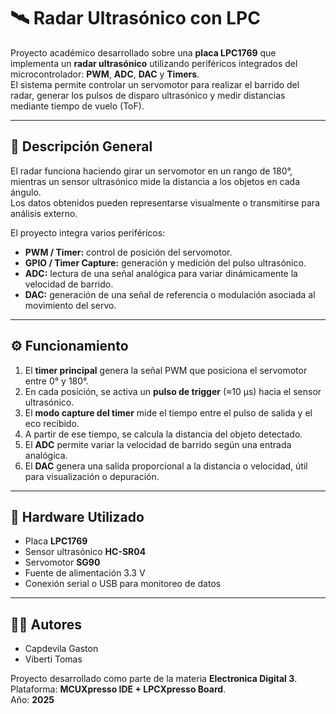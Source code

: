 # 🛰️ Radar Ultrasónico con LPC

Proyecto académico desarrollado sobre una **placa LPC1769** que implementa un **radar ultrasónico** utilizando periféricos integrados del microcontrolador: **PWM**, **ADC**, **DAC** y **Timers**.  
El sistema permite controlar un servomotor para realizar el barrido del radar, generar los pulsos de disparo ultrasónico y medir distancias mediante tiempo de vuelo (ToF).

---

## 📘 Descripción General

El radar funciona haciendo girar un servomotor en un rango de 180°, mientras un sensor ultrasónico mide la distancia a los objetos en cada ángulo.  
Los datos obtenidos pueden representarse visualmente o transmitirse para análisis externo.

El proyecto integra varios periféricos:
- **PWM / Timer:** control de posición del servomotor.  
- **GPIO / Timer Capture:** generación y medición del pulso ultrasónico.  
- **ADC:** lectura de una señal analógica para variar dinámicamente la velocidad de barrido.  
- **DAC:** generación de una señal de referencia o modulación asociada al movimiento del servo.  

---

## ⚙️ Funcionamiento

1. El **timer principal** genera la señal PWM que posiciona el servomotor entre 0° y 180°.  
2. En cada posición, se activa un **pulso de trigger** (≈10 µs) hacia el sensor ultrasónico.  
3. El **modo capture del timer** mide el tiempo entre el pulso de salida y el eco recibido.  
4. A partir de ese tiempo, se calcula la distancia del objeto detectado.  
5. El **ADC** permite variar la velocidad de barrido según una entrada analógica.  
6. El **DAC** genera una salida proporcional a la distancia o velocidad, útil para visualización o depuración.

---

## 🧩 Hardware Utilizado

- Placa **LPC1769**  
- Sensor ultrasónico **HC-SR04** 
- Servomotor **SG90**  
- Fuente de alimentación 3.3 V  
- Conexión serial o USB para monitoreo de datos

---

## 🧑‍💻 Autores
- Capdevila Gaston
- Viberti Tomas

Proyecto desarrollado como parte de la materia **Electronica Digital 3**.  
Plataforma: **MCUXpresso IDE + LPCXpresso Board**.  
Año: **2025**



